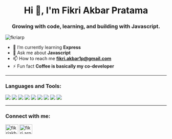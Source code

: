<h1 align="center">Hi 👋, I'm Fikri Akbar Pratama</h1>
<h3 align="center">Growing with code, learning, and building with Javascript.</h3>

<p align="left"> 
  <img src="https://komarev.com/ghpvc/?username=fkriarp&label=Profile%20views&color=0e75b6&style=flat" alt="fkriarp" /> 
</p>

- 🌱 I’m currently learning **Express**
- 💬 Ask me about **Javascript**
- 📫 How to reach me **fikri.akbar1p@gmail.com**
- ⚡ Fun fact **Coffee is basically my co-developer**

---

<h3 align="left">Languages and Tools:</h3>
<p align="left">
  <img src="https://img.shields.io/badge/Laravel-FF2D20?style=for-the-badge&logo=laravel&logoColor=white" />
  <img src="https://img.shields.io/badge/JavaScript-F7DF1E?style=for-the-badge&logo=javascript&logoColor=black" />
  <img src="https://img.shields.io/badge/Next.js-000000?style=for-the-badge&logo=nextdotjs&logoColor=white" />
  <img src="https://img.shields.io/badge/React-61DAFB?style=for-the-badge&logo=react&logoColor=black" />
  <img src="https://img.shields.io/badge/Express.js-FFFFFF?style=for-the-badge&logo=express&logoColor=black" />
  <img src="https://img.shields.io/badge/Tailwind_CSS-06B6D4?style=for-the-badge&logo=tailwindcss&logoColor=white" />
  <img src="https://img.shields.io/badge/Node.js-339933?style=for-the-badge&logo=node.js&logoColor=white" />
  <img src="https://img.shields.io/badge/Git-F05032?style=for-the-badge&logo=git&logoColor=white" />
  <img src="https://img.shields.io/badge/GitHub-181717?style=for-the-badge&logo=github&logoColor=white" />
</p>



---

<h3 align="left">Connect with me:</h3>
<p align="left">
<a href="https://linkedin.com/in/fikriakbarp" target="blank"><img align="center" src="https://raw.githubusercontent.com/rahuldkjain/github-profile-readme-generator/master/src/images/icons/Social/linked-in-alt.svg" alt="fikriakbarp" height="30" width="40" /></a>
<a href="https://instagram.com/fikri.arp" target="blank"><img align="center" src="https://raw.githubusercontent.com/rahuldkjain/github-profile-readme-generator/master/src/images/icons/Social/instagram.svg" alt="fikri.arp" height="30" width="40" /></a>
</p>
